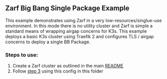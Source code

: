 ## Zarf Big Bang Single Package Example

This example demonstrates using Zarf in a very low-resources/singlue-use environment.  In this mode there is no utility cluster and Zarf is simple a standard means of wrapping airgap concerns for K3s. This example deploys a basic K3s cluster using Traefik 2 and configures TLS / airgap concerns to deploy a single BB Package.

### Steps to use:
1. Create a Zarf cluster as outlined in the main [README](../../README.md#2-create-the-zarf-cluster)
2. Follow [step 3](../../README.md#3-add-resources-to-the-zarf-cluster) using this config in this folder
